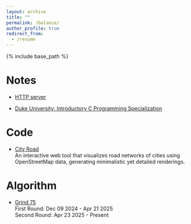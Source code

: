 ```yaml
---
layout: archive
title: ""
permalink: /balance/
author_profile: true
redirect_from:
  - /resume
---
```


{% include base_path %}

Notes
======
* [HTTP server](https://github.com/tangsiwei0831/notes/blob/main/HTTP-server.md)

* [Duke University: Introductory C Programming Specialization](https://github.com/tangsiwei0831/notes/tree/main/Introductory-C-Programming-Specialization)

Code
======
* [City Road](https://github.com/tangsiwei0831/city-road) <br/>
  An interactive web tool that visualizes road networks of cities using OpenStreetMap data, generating minimalistic yet detailed renderings.


Algorithm
======
* [Grind 75](https://www.techinterviewhandbook.org/grind75) <br/>
First Round: Dec 09 2024 - Apr 21 2025 <br/>
Second Round: Apr 23 2025 - Present


